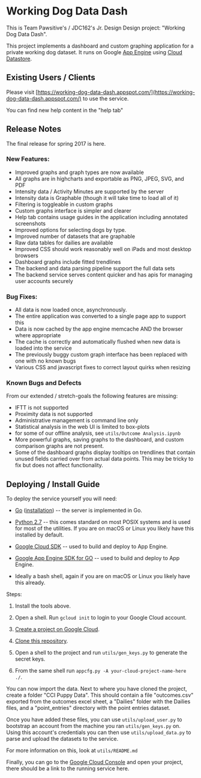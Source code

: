 # Working Dog Data Dash

This is Team Pawsitive's / JDC162's Jr. Design Design project:
 "Working Dog Data Dash". 

This project implements a dashboard and custom graphing application for a
 private working dog dataset. It runs on Google 
 [App Engine](https://cloud.google.com/appengine/) using 
 [Cloud Datastore](https://cloud.google.com/datastore/).

## Existing Users / Clients

Please visit [https://working-dog-data-dash.appspot.com/](https://working-dog-data-dash.appspot.com/) to use the service.

You can find new help content in the "help tab"

## Release Notes

The final release for spring 2017 is here.  

### New Features:
 - Improved graphs and graph types are now available
 - All graphs are in highcharts and exportable as PNG, JPEG, SVG, and PDF
 - Intensity data / Activity Minutes are supported by the server
 - Intensity data is Graphable (though it will take time to load all of it)
 - Filtering is toggleable in custom graphs
 - Custom graphs interface is simpler and clearer
 - Help tab contains usage guides in the application including annotated screenshots
 - Improved options for selecting dogs by type.
 - Improved number of datasets that are graphable
 - Raw data tables for dailies are available
 - Improved CSS should work reasonably well on iPads and most desktop browsers
 - Dashboard graphs include fitted trendlines
 - The backend and data parsing pipeline support the full data sets
 - The backend service serves content quicker and has apis for managing user accounts securely

### Bug Fixes:
 - All data is now loaded once, asynchronously.
  - The entire application was converted to a single page app to support this
 - Data is now cached by the app engine memcache AND the browser where appropriate
  - The cache is correctly and automatically flushed when new data is loaded into the service
 - The previously buggy custom graph interface has been replaced with one with no known bugs
 - Various CSS and javascript fixes to correct layout quirks when resizing

### Known Bugs and Defects
From our extended / stretch-goals the following features are missing:
 - IFTT is not supported
 - Proximity data is not supported
 - Administrative management is command line only
 - Statistical analysis in the web UI is limited to box-plots
  - for some of our offline analysis, see `utils/Outcome Analysis.ipynb`
 - More powerful graphs, saving graphs to the dashboard, and custom comparison graphs are not present.
 - Some of the dashboard graphs display tooltips on trendlines that contain unused fields carried over from actual data points. This may be tricky to fix but does not affect functionality.

## Deploying / Install Guide

To deploy the service yourself you will need:

- [Go](https://golang.org/) ([installation](https://golang.org/doc/install)) --
the server is implemented in Go.

- [Python 2.7](https://www.python.org/downloads/) -- this comes standard on most
POSIX systems and is used for most of the utilities. If you are on macOS or
Linux you likely have this installed by default.

- [Google Cloud SDK](https://cloud.google.com/sdk/) -- used to build and deploy
 to App Engine.

- [Google App Engine SDK for GO](https://cloud.google.com/appengine/docs/standard/go/download)
 -- used to build and deploy to App Engine.

- Ideally a bash shell, again if you are on macOS or Linux you likely have this
 already.

Steps: 

1) Install the tools above.

2) Open a shell. Run `gcloud init` to login to your Google Cloud account.

3) [Create a project on Google Cloud](https://cloud.google.com/appengine/docs/standard/go/quickstart).

4) [Clone this repository](https://help.github.com/articles/cloning-a-repository/).

5) Open a shell to the project and run `utils/gen_keys.py`
 to generate the secret keys.

6) From the same shell run `appcfg.py -A your-cloud-project-name-here ./`.

You can now import the data. 
Next to where you have cloned the project, create a folder "CCI Puppy Data".
This should contain a file "outcomes.csv" exported from the outcomes excel sheet, a "Dailies" folder with the Dailies files, and a "point_entries" directory with the point entries dataset.  

Once you have added these files, you can use `utils/upload_user.py` to bootstrap
an account from the machine you ran `utils/gen_keys.py` on. Using this account's credentials you can then use `utils/upload_data.py` to parse and upload the datasets to the service.

For more information on this, look at `utils/README.md`

Finally, you can go to the [Google Cloud Console](https://console.cloud.google.com/) and open your project, there should be a
 link to the running service here.


